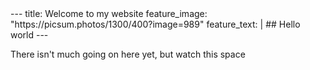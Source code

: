 <html>
  <head>
    <script src="https://identity.netlify.com/v1/netlify-identity-widget.js"></script>
  </head>
</html>
---
title: Welcome to my website
feature_image: "https://picsum.photos/1300/400?image=989"
feature_text: |
  ## Hello world
---

There isn't much going on here yet, but watch this space
